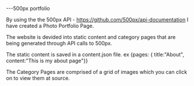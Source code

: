 ---500px portfolio

By using the the 500px API - https://github.com/500px/api-documentation
I have created a Photo Portfolio Page. 

The website is devided into static content and category pages that are being generated through API calls to 500px. 

The static content is saved in a content.json file. 
ex 
{pages: { title:"About", content:"This is my about page"}}

The Category Pages are comprised of a grid of images which you can click on to view them at source.




